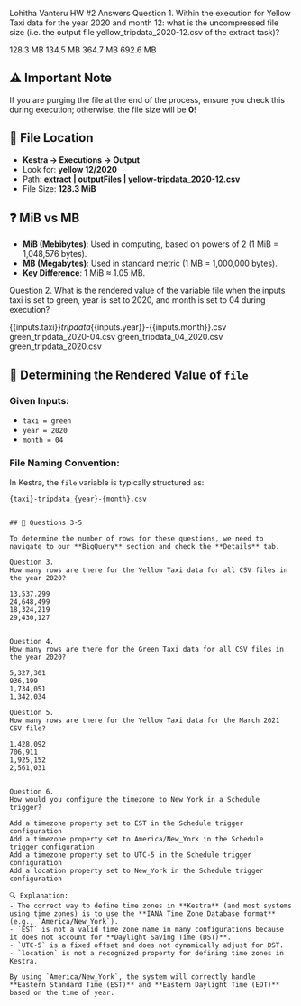 Lohitha Vanteru HW #2 Answers
Question 1.
Within the execution for Yellow Taxi data for the year 2020 and month 12: what is the uncompressed file size (i.e. the output file yellow_tripdata_2020-12.csv of the extract task)?

128.3 MB
134.5 MB
364.7 MB
692.6 MB

## ⚠️ Important Note  
If you are purging the file at the end of the process, ensure you check this during execution; otherwise, the file size will be **0**!  

## 📂 File Location  
- **Kestra → Executions → Output**  
- Look for: **yellow 12/2020**  
- Path: **extract | outputFiles | yellow-tripdata_2020-12.csv**  
- File Size: **128.3 MiB**  

## ❓ MiB vs MB  
- **MiB (Mebibytes)**: Used in computing, based on powers of 2 (1 MiB = 1,048,576 bytes).  
- **MB (Megabytes)**: Used in standard metric (1 MB = 1,000,000 bytes).  
- **Key Difference**: 1 MiB ≈ 1.05 MB.  

Question 2.
What is the rendered value of the variable file when the inputs taxi is set to green, year is set to 2020, and month is set to 04 during execution?

{{inputs.taxi}}_tripdata_{{inputs.year}}-{{inputs.month}}.csv
green_tripdata_2020-04.csv
green_tripdata_04_2020.csv
green_tripdata_2020.csv

## 📝 Determining the Rendered Value of `file`  

### Given Inputs:  
- `taxi = green`  
- `year = 2020`  
- `month = 04`  

### File Naming Convention:  
In Kestra, the `file` variable is typically structured as:  

```plaintext
{taxi}-tripdata_{year}-{month}.csv


## 🔎 Questions 3-5  

To determine the number of rows for these questions, we need to navigate to our **BigQuery** section and check the **Details** tab.   

Question 3.
How many rows are there for the Yellow Taxi data for all CSV files in the year 2020?

13,537.299
24,648,499
18,324,219
29,430,127


Question 4.
How many rows are there for the Green Taxi data for all CSV files in the year 2020?

5,327,301
936,199
1,734,051
1,342,034

Question 5.
How many rows are there for the Yellow Taxi data for the March 2021 CSV file?

1,428,092
706,911
1,925,152
2,561,031


Question 6.
How would you configure the timezone to New York in a Schedule trigger?

Add a timezone property set to EST in the Schedule trigger configuration
Add a timezone property set to America/New_York in the Schedule trigger configuration
Add a timezone property set to UTC-5 in the Schedule trigger configuration
Add a location property set to New_York in the Schedule trigger configuration

🔍 Explanation:  
- The correct way to define time zones in **Kestra** (and most systems using time zones) is to use the **IANA Time Zone Database format** (e.g., `America/New_York`).  
- `EST` is not a valid time zone name in many configurations because it does not account for **Daylight Saving Time (DST)**.  
- `UTC-5` is a fixed offset and does not dynamically adjust for DST.  
- `location` is not a recognized property for defining time zones in Kestra.  

By using `America/New_York`, the system will correctly handle **Eastern Standard Time (EST)** and **Eastern Daylight Time (EDT)** based on the time of year.  

